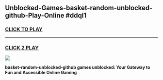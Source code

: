 
## Unblocked-Games-basket-random-unblocked-github-Play-Online #ddql1
<h3>
<a href="https://news.freeplayer.one?title=basket-random-unblocked-github&ref=3">CLICK TO PLAY</a></h3>
<hr>

<h3>
<a href="https://news.freeplayer.one?title=basket-random-unblocked-github&ref=3">CLICK 2 PLAY</a>
  
</h3>

<a href="https://news.freeplayer.one?title=basket-random-unblocked-github&ref=3"><img src="https://clearcache.store/games.png"></a>


**basket-random-unblocked-github games unblocked: Your Gateway to Fun and Accessible Online Gaming**
